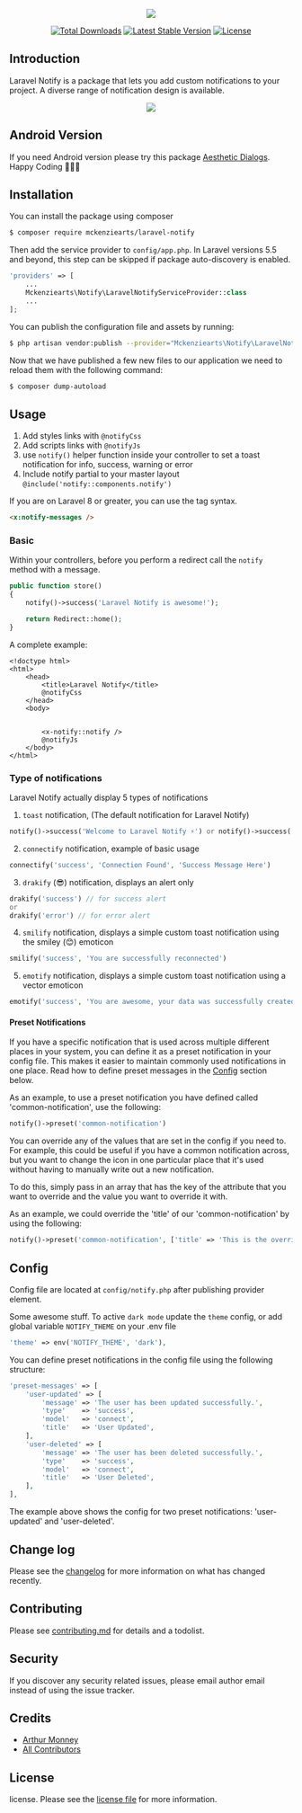 <p align="center"><img src="https://laravel.cm/images/laravel-notify.svg"></p>

<p align="center">
    <a href="https://packagist.org/packages/mckenziearts/laravel-notify"><img src="https://poser.pugx.org/mckenziearts/laravel-notify/d/total.svg" alt="Total Downloads"></a>
    <a href="https://packagist.org/packages/mckenziearts/laravel-notify"><img src="https://poser.pugx.org/mckenziearts/laravel-notify/v/stable.svg" alt="Latest Stable Version"></a>
    <a href="https://packagist.org/packages/mckenziearts/laravel-notify"><img src="https://poser.pugx.org/mckenziearts/laravel-notify/license.svg" alt="License"></a>
</p>

## Introduction

Laravel Notify is a package that lets you add custom notifications to your project.
A diverse range of notification design is available.

<p align="center">
    <img src="https://i.imgur.com/mZVVn3L.png">
</p>

## Android Version

If you need Android version please try this package [Aesthetic Dialogs](https://github.com/gabriel-TheCode/AestheticDialogs). Happy Coding 👨🏾‍💻

## Installation

You can install the package using composer

```sh
$ composer require mckenziearts/laravel-notify
```

Then add the service provider to `config/app.php`. In Laravel versions 5.5 and beyond, this step can be skipped if package auto-discovery is enabled.

```php
'providers' => [
    ...
    Mckenziearts\Notify\LaravelNotifyServiceProvider::class
    ...
];
```

You can publish the configuration file and assets by running:

```sh
$ php artisan vendor:publish --provider="Mckenziearts\Notify\LaravelNotifyServiceProvider"
```

Now that we have published a few new files to our application we need to reload them with the following command:

```sh
$ composer dump-autoload
```

## Usage

1. Add styles links with `@notifyCss`
2. Add scripts links with `@notifyJs`
3. use `notify()` helper function inside your controller to set a toast notification for info, success, warning or error
4. Include notify partial to your master layout `@include('notify::components.notify')`

If you are on Laravel 8 or greater, you can use the tag syntax.

```html
<x:notify-messages />
```

### Basic

Within your controllers, before you perform a redirect call the `notify` method with a message.

```php
public function store()
{
    notify()->success('Laravel Notify is awesome!');

    return Redirect::home();
}
```

A complete example:

```blade
<!doctype html>
<html>
    <head>
        <title>Laravel Notify</title>
        @notifyCss
    </head>
    <body>


        <x-notify::notify />
        @notifyJs
    </body>
</html>
```

### Type of notifications

Laravel Notify actually display 5 types of notifications

1. `toast` notification, (The default notification for Laravel Notify)

```php
notify()->success('Welcome to Laravel Notify ⚡️') or notify()->success('Welcome to Laravel Notify ⚡️', 'My custom title')
```

2. `connectify` notification, example of basic usage

```php
connectify('success', 'Connection Found', 'Success Message Here')
```

3. `drakify` (😎) notification, displays an alert only

```php
drakify('success') // for success alert
or
drakify('error') // for error alert
```

4. `smilify` notification, displays a simple custom toast notification using the smiley (😊) emoticon

```php
smilify('success', 'You are successfully reconnected')
```

5. `emotify` notification, displays a simple custom toast notification using a vector emoticon

```php
emotify('success', 'You are awesome, your data was successfully created')
```

#### Preset Notifications

If you have a specific notification that is used across multiple different places in your system, you can define it
as a preset notification in your config file. This makes it easier to maintain commonly used notifications in one place.
Read how to define preset messages in the [Config](#config) section below.

As an example, to use a preset notification you have defined called 'common-notification', use the following:

```php
notify()->preset('common-notification')
```

You can override any of the values that are set in the config if you need to. For example, this could be useful if you
have a common notification across, but you want to change the icon in one particular place that it's used without having
to manually write out a new notification.

To do this, simply pass in an array that has the key of the attribute that you want to override and the value you want
to override it with.

As an example, we could override the 'title' of our 'common-notification' by using the following:

```php
notify()->preset('common-notification', ['title' => 'This is the overridden title'])
```

## Config

Config file are located at `config/notify.php` after publishing provider element.

Some awesome stuff. To active `dark mode` update the `theme` config, or add global variable `NOTIFY_THEME` on your .env file

```php
'theme' => env('NOTIFY_THEME', 'dark'),
```

You can define preset notifications in the config file using the following structure:

```php
'preset-messages' => [
    'user-updated' => [
        'message' => 'The user has been updated successfully.',
        'type'    => 'success',
        'model'   => 'connect',
        'title'   => 'User Updated',
    ],
    'user-deleted' => [
        'message' => 'The user has been deleted successfully.',
        'type'    => 'success',
        'model'   => 'connect',
        'title'   => 'User Deleted',
    ],
],
```

The example above shows the config for two preset notifications: 'user-updated' and 'user-deleted'.

## Change log

Please see the [changelog](CHANGELOG.md) for more information on what has changed recently.

## Contributing

Please see [contributing.md](CONTRIBUTING.md) for details and a todolist.

## Security

If you discover any security related issues, please email author email instead of using the issue tracker.

## Credits

- [Arthur Monney][link-author]
- [All Contributors][link-contributors]

## License

license. Please see the [license file](LICENCE.md) for more information.

[ico-version]: https://img.shields.io/packagist/v/mckenziearts/laravel-notify.svg?style=flat-square
[ico-downloads]: https://img.shields.io/packagist/dt/mckenziearts/laravel-notify.svg?style=flat-square

[link-packagist]: https://packagist.org/packages/mckenziearts/laravel-notify
[link-downloads]: https://packagist.org/packages/mckenziearts/laravel-notify
[link-author]: https://twitter.com/MonneyArthur
[link-contributors]: ../../contributors
